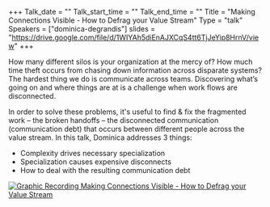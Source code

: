 +++
Talk_date = ""
Talk_start_time = ""
Talk_end_time = ""
Title = "Making Connections Visible - How to Defrag your Value Stream"
Type = "talk"
Speakers = ["dominica-degrandis"]
slides = "https://drive.google.com/file/d/1WIYAh5diEnAJXCqS4tt6TjJeYip8HrnV/view"
+++

How many different silos is your organization at the mercy of? How much time theft occurs from chasing down information across disparate systems?The hardest thing we do is communicate across teams. Discovering what’s going on and where things are at is a challenge when work flows are disconnected.

In order to solve these problems, it's useful to find & fix the fragmented work – the broken handoffs – the disconnected communication (communication debt) that occurs between different people across the value stream. In this talk, Dominica addresses 3 things:

- Complexity drives necessary specialization
- Specialization causes expensive disconnects
- How to deal with the resulting communication debt

<a href="https://assets.devopsdays.org/events/2019/toronto/DDegrandis_Connections_Lg.jpg" target="_blank"><img src="https://assets.devopsdays.org/events/2019/toronto/DDegrandis_Connections.png" alt="Graphic Recording Making Connections Visible - How to Defrag your Value Stream" /></a>